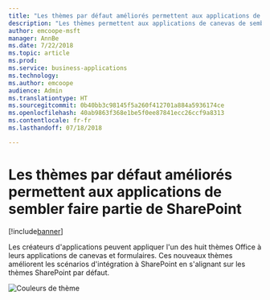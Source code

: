 ```yaml
---
title: "Les thèmes par défaut améliorés permettent aux applications de paraître intégrées à SharePoint"
description: "Les thèmes permettent aux applications de canevas de sembler faire partie de SharePoint une fois qu'elles y sont intégrées, que ce soit en tant que formulaire personnalisé ou comme webpart."
author: emcoope-msft
manager: AnnBe
ms.date: 7/22/2018
ms.topic: article
ms.prod: 
ms.service: business-applications
ms.technology: 
ms.author: emcoope
audience: Admin
ms.translationtype: HT
ms.sourcegitcommit: 0b40bb3c98145f5a260f412701a884a5936174ce
ms.openlocfilehash: 40ab9863f368e1be5f0ee87841ecc26ccf9a8313
ms.contentlocale: fr-fr
ms.lasthandoff: 07/18/2018

---
```

# <a name="improved-default-themes-help-embedded-apps-look-like-they-belong-in-sharepoint"></a>Les thèmes par défaut améliorés permettent aux applications de sembler faire partie de SharePoint


[!include[banner](../../includes/banner.md)]

Les créateurs d'applications peuvent appliquer l'un des huit thèmes Office à leurs applications de canevas et formulaires. Ces nouveaux thèmes améliorent les scénarios d'intégration à SharePoint en s'alignant sur les thèmes SharePoint par défaut.

![Couleurs de thème](media/ThemeColors.jpg  "Couleurs de thème")


